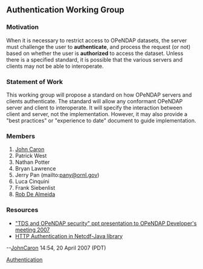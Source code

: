 ## Authentication Working Group

### Motivation

When it is necessary to restrict access to OPeNDAP datasets, the server
must challenge the user to **authenticate**, and process the request (or
not) based on whether the user is **authorized** to access the dataset.
Unless there is a specified standard, it is possible that the various
servers and clients may not be able to interoperate.

### Statement of Work

This working group will propose a standard on how OPeNDAP servers and
clients authenticate. The standard will allow any conformant OPeNDAP
server and client to interoperate. It will specify the interaction
between client and server, not the implementation. However, it may also
provide a "best practices" or "experience to date" document to guide
implementation.

### Members

1.  [John Caron](mailto:caron@unidata.ucar.edu)
2.  Patrick West
3.  Nathan Potter
4.  Bryan Lawrence
5.  Jerry Pan (mailto:pany@ornl.gov)
6.  Luca Cinquini
7.  Frank Siebenlist
8.  [Rob De Almeida](mailto:rob@pydap.org)

### Resources

- ["TDS and OPeNDAP security" ppt presentation to OPeNDAP Developer's
  meeting
  2007](http://www.unidata.ucar.edu/staff/caron/presentations/OpendapSecurity.ppt)
- [HTTP Authentication in Netcdf-Java
  library](http://www.unidata.ucar.edu/software/netcdf-java/reference/HTTPauthentication.html)

--[JohnCaron](User:JohnCaron "wikilink") 14:54, 20 April 2007 (PDT)

[Authentication](Category:Working_Groups "wikilink")